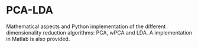 # PCA-LDA

Mathematical aspects and Python implementation of the different dimensionality reduction algorithms: PCA, wPCA and LDA. A implementation in Matlab is also provided.
